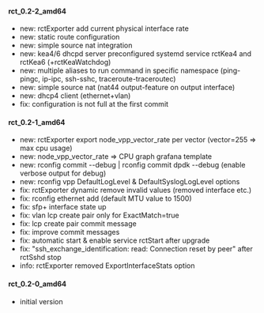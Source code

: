 #### rct_0.2-2_amd64
- new: rctExporter add current physical interface rate   
- new: static route configuration
- new: simple source nat integration 
- new: kea4/6 dhcpd server preconfigured systemd service rctKea4 and rctKea6 (+rctKeaWatchdog)
- new: multiple aliases to run command in specific namespace (ping-pingc, ip-ipc, ssh-sshc, traceroute-traceroutec)
- new: simple source nat (nat44 output-feature on output interface)
- new: dhcp4 client (ethernet+vlan)
- fix: configuration is not full at the first commit

#### rct_0.2-1_amd64
- new: rctExporter export node_vpp_vector_rate per vector (vector=255 => max cpu usage)
- new: node_vpp_vector_rate => CPU graph grafana template
- new: rconfig commit --debug | rconfig commit dpdk --debug (enable verbose output for debug)
- new: rconfig vpp DefaultLogLevel & DefaultSyslogLogLevel options
- fix: rctExporter dynamic remove invalid values (removed interface etc.)
- fix: rconfig ethernet add (default MTU value to 1500)
- fix: sfp+ interface state up
- fix: vlan lcp create pair only for ExactMatch=true
- fix: lcp create pair commit message
- fix: improve commit messages
- fix: automatic start & enable service rctStart after upgrade
- fix: "ssh_exchange_identification: read: Connection reset by peer" after rctSshd stop
- info: rctExporter removed ExportInterfaceStats option

#### rct_0.2-0_amd64
- initial version
